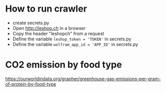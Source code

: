 # How to run crawler

* create secrets.py
* Open http://leshop.ch in a browser
* Copy the header "leshopch" from a request
* Define the variable `leshop_token = 'TOKEN'` in secrets.py
* Define the variable `wolfram_app_id = 'APP_ID'` in secrets.py 

# CO2 emission by food type
https://ourworldindata.org/grapher/greenhouse-gas-emissions-per-gram-of-protein-by-food-type